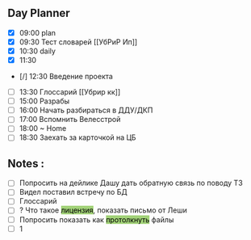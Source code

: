 ## Day Planner
- [x] 09:00 plan
- [x] 09:30 Тест словарей [[УбРиР Ип]]
- [x] 10:30 daily 
- [x] 11:30 
- [/] 12:30 Введение проекта 
- [ ] 13:30 Глоссарий [[Убрир кк]]
- [ ] 15:00 Разрабы 
- [ ] 16:00 Начать разбираться в ДДУ/ДКП 
- [ ] 17:00 Вспомнить Велесстрой 
- [ ] 18:00 ~ Home 
- [ ] 18:30 Заехать за карточкой на ЦБ 

## Notes : 
- [ ] Попросить на дейлике Дашу дать обратную связь  по поводу ТЗ 
- [ ] Видел поставил встречу по БД 
- [ ] Глоссарий 
- [ ] ? Что такое <mark style="background: #A2D278;">лицензия</mark>, показать письмо от Леши 
- [ ] Попросить показать как <mark style="background: #A2D278;">протолкнуть</mark> файлы 
- [ ] 1